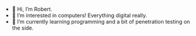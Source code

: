 - 👋 Hi, I’m Robert. 
- 👀 I’m interested in computers! Everything digital really.
- 🌱 I’m currently learning programming and a bit of penetration testing on the side.
<br>

<!---
Robhimself/Robhimself is a ✨ special ✨ repository because its `README.md` (this file) appears on your GitHub profile.
You can click the Preview link to take a look at your changes.
--->
